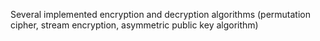Several implemented encryption and decryption algorithms (permutation cipher, stream encryption, asymmetric public key algorithm)